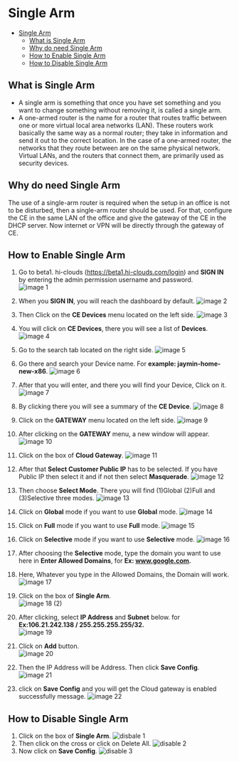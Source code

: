 # Single Arm
<!-- TOC -->

- [Single Arm](#single-arm)
    - [What is Single Arm](#what-is-single-arm)
    - [Why do need Single Arm](#why-do-need-single-arm)
    - [How to Enable Single Arm](#how-to-enable-single-arm)
    - [How to Disable Single Arm](#how-to-disable-single-arm)

<!-- /TOC -->

## What is Single Arm
- A single arm is something that once you have set something and you want to change something without removing it, is called a single arm.
- A one-armed router is the name for a router that routes traffic between one or more virtual local area networks (LAN). These routers work basically the same way as a normal router; they take in information and send it out to the correct location. In the case of a one-armed router, the networks that they route between are on the same physical network. Virtual LANs, and the routers that connect them, are primarily used as security devices.
## Why do need Single Arm
The use of a single-arm router is required when the setup in an office is not to be disturbed, then a single-arm router should be used. For that, configure the CE in the same LAN of the office and give the gateway of the CE in the DHCP server. Now internet or VPN will be directly through the gateway of CE.

## How to Enable Single Arm 
1. Go to beta1. hi-clouds (https://beta1.hi-clouds.com/login) and **SIGN IN** by entering the admin permission username and password.                                                                        
  ![image 1](https://github.com/Nancypatel1103/ComplianceClient/assets/153616269/af942b40-bbb0-4b0a-8476-e5189f989a99)

2. When you **SIGN IN**, you will reach the dashboard by default.
  ![image 2](https://github.com/Nancypatel1103/ComplianceClient/assets/153616269/fd613766-abfb-4710-8f16-bcfe8044766d)

3. Then Click on the **CE Devices** menu located on the left side.
  ![image 3](https://github.com/Nancypatel1103/ComplianceClient/assets/153616269/9a24453b-d501-415f-86a3-19618f2083f5)

4. You will click on **CE Devices**, there you will see a list of **Devices**.
  ![image 4](https://github.com/Nancypatel1103/ComplianceClient/assets/153616269/7a1434c0-f0b3-4b51-91fc-b2173ff92adb)

5. Go to the search tab located on the right side. 
   ![image 5](https://github.com/Nancypatel1103/ComplianceClient/assets/153616269/2642bf66-8873-4baa-b994-cb0cafc85946)

6. Go there and search your Device name. For **example: jaymin-home-new-x86**.
  ![image 6](https://github.com/Nancypatel1103/ComplianceClient/assets/153616269/4de5c123-531c-47d3-9adc-f4d0876a02bf)

7. After that you will enter, and there you will find your Device, Click on it.
  ![image 7](https://github.com/Nancypatel1103/ComplianceClient/assets/153616269/3cbe2c38-5789-4003-8d85-ca903033871b)

8. By clicking there you will see a summary of the **CE Device**.
   ![image 8](https://github.com/Nancypatel1103/ComplianceClient/assets/153616269/7629f387-7389-4f17-b5df-5c2c75fa2abe)

9. Click on the **GATEWAY** menu located on the left side.
    ![image 9](https://github.com/Nancypatel1103/ComplianceClient/assets/153616269/b8988798-361f-43b3-9fba-75b94f4fb34e)

10. After clicking on the **GATEWAY** menu, a new window will appear.
    ![image 10](https://github.com/Nancypatel1103/ComplianceClient/assets/153616269/d1bac712-8674-4cee-8a91-9117456f787d)

11. Click on the box of **Cloud Gateway**.
   ![image 11](https://github.com/Nancypatel1103/ComplianceClient/assets/153616269/9ee4eacf-ee2e-4d90-82eb-5e0283e364fc)

12. After that **Select Customer Public IP** has to be selected. If you have Public IP then select it and if not then select **Masquerade**.
    ![image 12](https://github.com/Nancypatel1103/ComplianceClient/assets/153616269/7908d8b6-0b89-4f34-8ad4-92f609713113)

13. Then choose **Select Mode**. There you will find (1)Global (2)Full and (3)Selective three modes.
   ![image 13](https://github.com/Nancypatel1103/ComplianceClient/assets/153616269/b9359828-3048-4f06-8167-ecb3061f78d9)

14. Click on **Global** mode if you want to use **Global** mode.
    ![image 14](https://github.com/Nancypatel1103/ComplianceClient/assets/153616269/52dd5901-0230-4440-8c26-84f36994bff2)

15. Click on **Full** mode if you want to use **Full** mode.
   ![image 15](https://github.com/Nancypatel1103/ComplianceClient/assets/153616269/df92be3b-65cd-49e0-b034-e20fcae9245d)  

16. Click on **Selective** mode if you want to use **Selective** mode.
   ![image 16](https://github.com/Nancypatel1103/ComplianceClient/assets/153616269/fa8d586c-c01e-4647-b3b5-b49400ca500b)

17. After choosing the **Selective** mode, type the domain you want to use here in **Enter Allowed Domains**, for **Ex: www.google.com.**
18. Here, Whatever you type in the Allowed Domains, the Domain will work.
    ![image 17](https://github.com/Nancypatel1103/ComplianceClient/assets/153616269/02af5dbc-9714-4af7-85fb-1ea2db62073f)  

19. Click on the box of **Single Arm**.  
  ![image 18 (2)](https://github.com/Nancypatel1103/ComplianceClient/assets/153616269/18513fa6-00c7-4687-939e-24635d753a4d)
20. After clicking, select **IP Address** and **Subnet** below. for **Ex:106.21.242.138 / 255.255.255.255/32.**   
    ![image 19](https://github.com/Nancypatel1103/ComplianceClient/assets/153616269/82294820-3338-4c1f-933a-8ee501796abb)

21. Click on **Add** button.    
   ![image 20](https://github.com/Nancypatel1103/ComplianceClient/assets/153616269/80ea6b2c-7401-4bf1-a092-ad0a3f663994)
22. Then the IP Address will be Address. Then click **Save Config**.   
    ![image 21](https://github.com/Nancypatel1103/ComplianceClient/assets/153616269/0709a0f0-6884-406c-869b-a2e5314a696a)
23. click on **Save Config** and you will get the Cloud gateway is enabled successfully message.
  ![image 22](https://github.com/Nancypatel1103/ComplianceClient/assets/153616269/87dcdcdc-493a-4f24-9dee-93e68f9b0501)

## How to Disable Single Arm
1. Click on the box of **Single Arm**.
   ![disbale 1](https://github.com/Nancypatel1103/ComplianceClient/assets/153616269/f1319e82-8ebc-4d5d-a234-60e9b8dd4c19)
2. Then click on the cross or click on Delete All.
   ![disable 2](https://github.com/Nancypatel1103/ComplianceClient/assets/153616269/29dd0154-cb0b-42bd-8bff-a0b9abeceb0d)
3. Now click on **Save Config**.
   ![disable 3](https://github.com/Nancypatel1103/ComplianceClient/assets/153616269/eacc26f6-7d98-4c8f-a0a2-15023569d0f6)

